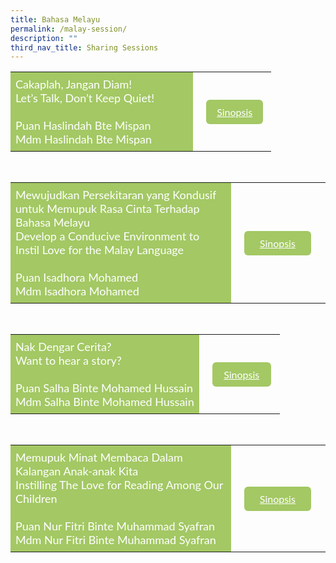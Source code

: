 ```yaml
---
title: Bahasa Melayu
permalink: /malay-session/
description: ""
third_nav_title: Sharing Sessions
---
```

<style>
    .btn1{
    font-size: 16px;
    font-family:Lato,sans-serif;
    background-color: #a3c864;
    padding: 10px 13px;
    margin: -5px 13px;
    border-radius: 6px;
    width: 60%;
    text-align: center;
    display:block;
    }
     .btn1:hover {
background-color: lightgrey;!important;
}
.content a {
margin-bottom:0rem;
text-decoration:none;
}
@media only screen and (max-width: 600px) {
    .btn1 {
      width:74%
    }
}
</style>
<table style="border-collapse: collapse;
  width: 100%;">
  <tbody><tr>
    <td style="border: none; width: 70%;
  text-align: left;padding: 8px;background-color:#a3c864;color:#fff;font-family:Lato,sans-serif;font-size: 18px;">Cakaplah, Jangan Diam!<br>Let’s Talk, Don’t Keep Quiet! <br><br> Puan Haslindah Bte Mispan<br>
			Mdm Haslindah Bte Mispan<br>
     </td>
    <td style="border: none;
  text-align: left;padding: 8px;width: 30%;font-family:Lato,sans-serif;">
 <a href="/sc-ml-mdm-haslindah-bte-mispan/" class="btn1" style="color:#fff;">Sinopsis</a>
</td>
    </tr>
</tbody></table>

<br>
<table style="border-collapse: collapse;
  width: 100%;">
  <tbody><tr>
    <td style="border: none; width: 70%;
  text-align: left;padding: 8px;background-color:#a3c864;color:#fff;font-family:Lato,sans-serif;font-size: 18px;">Mewujudkan Persekitaran yang Kondusif untuk Memupuk Rasa Cinta Terhadap Bahasa Melayu <br>Develop a Conducive Environment to Instil Love for the Malay Language 
			<br><br>Puan Isadhora Mohamed&nbsp;<br>
Mdm Isadhora Mohamed<br>
   </td>
    <td style="border: none;
  text-align: left;padding: 8px;width: 30%;font-family:Lato,sans-serif;">
 <a href="/sc-ml-mdm-isadhora-mohamed/" class="btn1" style="color:#fff;">Sinopsis</a>
</td>
    </tr>
</tbody></table>

<br>
<table style="border-collapse: collapse;
  width: 100%;">
  <tbody><tr>
    <td style="border: none; width: 70%;
  text-align: left;padding: 8px;background-color:#a3c864;color:#fff;font-family:Lato,sans-serif;font-size: 18px;">Nak Dengar Cerita?<br>Want to hear a story?<br><br>Puan Salha Binte Mohamed Hussain<br>
Mdm Salha Binte Mohamed Hussain<br>
</td>
    <td style="border: none;
  text-align: left;padding: 8px;width: 30%;font-family:Lato,sans-serif;">
 <a href="/sc-ml-mdm-salha-binte-mohamed-hussain/" class="btn1" style="color:#fff;">Sinopsis</a>
</td>
    </tr>
</tbody></table>

<br>
<table style="border-collapse: collapse;
  width: 100%;">
  <tbody><tr>
    <td style="border: none; width: 70%;
  text-align: left;padding: 8px;background-color:#a3c864;color:#fff;font-family:Lato,sans-serif;font-size: 18px;">Memupuk Minat Membaca Dalam Kalangan Anak-anak Kita<br>Instilling The Love for Reading Among Our Children<br><br>Puan Nur Fitri Binte Muhammad Syafran&nbsp;<br>Mdm Nur Fitri Binte Muhammad Syafran<br>
</td>
    <td style="border: none;
  text-align: left;padding: 8px;width: 30%;font-family:Lato,sans-serif;">
 <a href="/sc-ml-nur-fitri-binte-muhammad-syafran/" class="btn1" style="color:#fff;">Sinopsis</a>
</td>
    </tr>
</tbody></table>